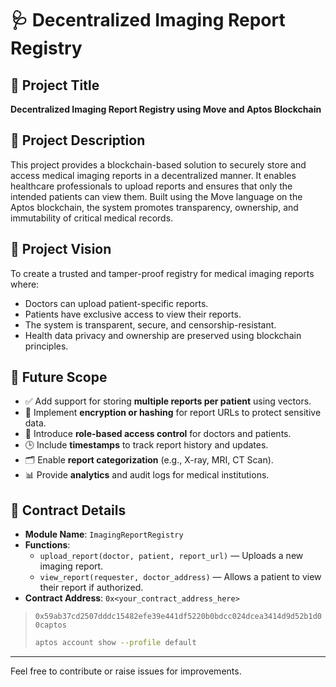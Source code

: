 # 🩺 Decentralized Imaging Report Registry

## 📌 Project Title
**Decentralized Imaging Report Registry using Move and Aptos Blockchain**

## 📖 Project Description
This project provides a blockchain-based solution to securely store and access medical imaging reports in a decentralized manner. It enables healthcare professionals to upload reports and ensures that only the intended patients can view them. Built using the Move language on the Aptos blockchain, the system promotes transparency, ownership, and immutability of critical medical records.

## 🎯 Project Vision
To create a trusted and tamper-proof registry for medical imaging reports where:
- Doctors can upload patient-specific reports.
- Patients have exclusive access to view their reports.
- The system is transparent, secure, and censorship-resistant.
- Health data privacy and ownership are preserved using blockchain principles.

## 🚀 Future Scope
- ✅ Add support for storing **multiple reports per patient** using vectors.
- 🔐 Implement **encryption or hashing** for report URLs to protect sensitive data.
- 👥 Introduce **role-based access control** for doctors and patients.
- 🕒 Include **timestamps** to track report history and updates.
- 🗂 Enable **report categorization** (e.g., X-ray, MRI, CT Scan).
- 📊 Provide **analytics** and audit logs for medical institutions.

## 📜 Contract Details
- **Module Name**: `ImagingReportRegistry`
- **Functions**:
  - `upload_report(doctor, patient, report_url)` — Uploads a new imaging report.
  - `view_report(requester, doctor_address)` — Allows a patient to view their report if authorized.
- **Contract Address**: `0x<your_contract_address_here>`

> `0x59ab37cd2507dddc15482efe39e441df5220b0bdcc024dcea3414d9d52b1d00captos`
> 
> ```bash
> aptos account show --profile default
> ```

---

Feel free to contribute or raise issues for improvements.
